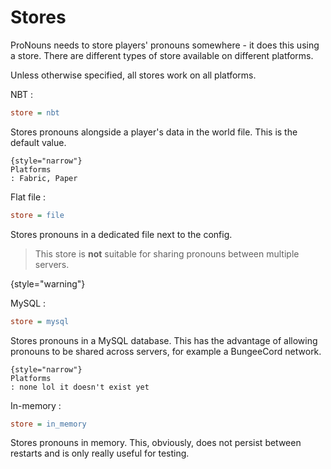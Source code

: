 # Stores

ProNouns needs to store players' pronouns somewhere - it does this using a store.
There are different types of store available on different platforms.

Unless otherwise specified, all stores work on all platforms.

NBT
: 
```ini
store = nbt
```
Stores pronouns alongside a player's data in the world file. This is the default value.

    {style="narrow"}
    Platforms
    : Fabric, Paper

Flat file
: 
```ini
store = file
```
Stores pronouns in a dedicated file next to the config.
> This store is **not** suitable for sharing pronouns between multiple servers.
> 
{style="warning"}

MySQL
: 
```ini
store = mysql
```
Stores pronouns in a MySQL database. This has the advantage of allowing pronouns to be shared across servers, 
for example a BungeeCord network.

    {style="narrow"}
    Platforms
    : none lol it doesn't exist yet

In-memory
: 
```ini
store = in_memory
```
Stores pronouns in memory. This, obviously, does not persist between restarts and is only really useful for testing.

